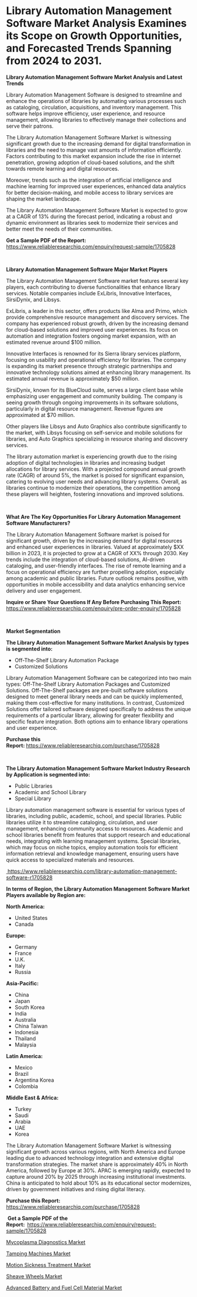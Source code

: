 <p><h1>Library Automation Management Software Market Analysis Examines its Scope on Growth Opportunities, and Forecasted Trends Spanning from 2024 to 2031.</h1></p><p><strong>Library Automation Management Software Market Analysis and Latest Trends</strong></p>
<p><p>Library Automation Management Software is designed to streamline and enhance the operations of libraries by automating various processes such as cataloging, circulation, acquisitions, and inventory management. This software helps improve efficiency, user experience, and resource management, allowing libraries to effectively manage their collections and serve their patrons.</p><p>The Library Automation Management Software Market is witnessing significant growth due to the increasing demand for digital transformation in libraries and the need to manage vast amounts of information efficiently. Factors contributing to this market expansion include the rise in internet penetration, growing adoption of cloud-based solutions, and the shift towards remote learning and digital resources. </p><p>Moreover, trends such as the integration of artificial intelligence and machine learning for improved user experiences, enhanced data analytics for better decision-making, and mobile access to library services are shaping the market landscape. </p><p>The Library Automation Management Software Market is expected to grow at a CAGR of 13% during the forecast period, indicating a robust and dynamic environment as libraries seek to modernize their services and better meet the needs of their communities.</p></p>
<p><strong>Get a Sample PDF of the Report:&nbsp;</strong> <a href="https://www.reliableresearchiq.com/enquiry/request-sample/1705828?utm_campaign=1136&utm_medium=2&utm_source=Github&utm_content=ia&utm_term=21102024&utm_id=library-automation-management-software">https://www.reliableresearchiq.com/enquiry/request-sample/1705828</a></p>
<p>&nbsp;</p>
<p><strong>Library Automation Management Software Major Market Players</strong></p>
<p><p>The Library Automation Management Software market features several key players, each contributing to diverse functionalities that enhance library services. Notable companies include ExLibris, Innovative Interfaces, SirsiDynix, and Libsys.</p><p>ExLibris, a leader in this sector, offers products like Alma and Primo, which provide comprehensive resource management and discovery services. The company has experienced robust growth, driven by the increasing demand for cloud-based solutions and improved user experiences. Its focus on automation and integration fosters ongoing market expansion, with an estimated revenue around $100 million.</p><p>Innovative Interfaces is renowned for its Sierra library services platform, focusing on usability and operational efficiency for libraries. The company is expanding its market presence through strategic partnerships and innovative technology solutions aimed at enhancing library management. Its estimated annual revenue is approximately $50 million.</p><p>SirsiDynix, known for its BlueCloud suite, serves a large client base while emphasizing user engagement and community building. The company is seeing growth through ongoing improvements in its software solutions, particularly in digital resource management. Revenue figures are approximated at $70 million.</p><p>Other players like Libsys and Auto Graphics also contribute significantly to the market, with Libsys focusing on self-service and mobile solutions for libraries, and Auto Graphics specializing in resource sharing and discovery services.</p><p>The library automation market is experiencing growth due to the rising adoption of digital technologies in libraries and increasing budget allocations for library services. With a projected compound annual growth rate (CAGR) of around 5%, the market is poised for significant expansion, catering to evolving user needs and advancing library systems. Overall, as libraries continue to modernize their operations, the competition among these players will heighten, fostering innovations and improved solutions.</p></p>
<p>&nbsp;</p>
<p><strong>What Are The Key Opportunities For Library Automation Management Software Manufacturers?</strong></p>
<p><p>The Library Automation Management Software market is poised for significant growth, driven by the increasing demand for digital resources and enhanced user experiences in libraries. Valued at approximately $XX billion in 2023, it is projected to grow at a CAGR of XX% through 2030. Key trends include the integration of cloud-based solutions, AI-driven cataloging, and user-friendly interfaces. The rise of remote learning and a focus on operational efficiency are further propelling adoption, especially among academic and public libraries. Future outlook remains positive, with opportunities in mobile accessibility and data analytics enhancing service delivery and user engagement.</p></p>
<p><strong>Inquire or Share Your Questions If Any Before Purchasing This Report:</strong> <a href="https://www.reliableresearchiq.com/enquiry/pre-order-enquiry/1705828?utm_campaign=1136&utm_medium=2&utm_source=Github&utm_content=ia&utm_term=21102024&utm_id=library-automation-management-software">https://www.reliableresearchiq.com/enquiry/pre-order-enquiry/1705828</a></p>
<p>&nbsp;</p>
<p><strong>Market Segmentation</strong></p>
<p><strong>The Library Automation Management Software Market Analysis by types is segmented into:</strong></p>
<p><ul><li>Off-The-Shelf Library Automation Package</li><li>Customized Solutions</li></ul></p>
<p><p>Library Automation Management Software can be categorized into two main types: Off-The-Shelf Library Automation Packages and Customized Solutions. Off-The-Shelf packages are pre-built software solutions designed to meet general library needs and can be quickly implemented, making them cost-effective for many institutions. In contrast, Customized Solutions offer tailored software designed specifically to address the unique requirements of a particular library, allowing for greater flexibility and specific feature integration. Both options aim to enhance library operations and user experience.</p></p>
<p><strong>Purchase this Report:&nbsp;</strong><a href="https://www.reliableresearchiq.com/purchase/1705828?utm_campaign=1136&utm_medium=2&utm_source=Github&utm_content=ia&utm_term=21102024&utm_id=library-automation-management-software">https://www.reliableresearchiq.com/purchase/1705828</a></p>
<p>&nbsp;</p>
<p><strong>The Library Automation Management Software Market Industry Research by Application is segmented into:</strong></p>
<p><ul><li>Public Libraries</li><li>Academic and School Library</li><li>Special Library</li></ul></p>
<p><p>Library automation management software is essential for various types of libraries, including public, academic, school, and special libraries. Public libraries utilize it to streamline cataloging, circulation, and user management, enhancing community access to resources. Academic and school libraries benefit from features that support research and educational needs, integrating with learning management systems. Special libraries, which may focus on niche topics, employ automation tools for efficient information retrieval and knowledge management, ensuring users have quick access to specialized materials and resources.</p></p>
<p><a href="https://www.reliableresearchiq.com/library-automation-management-software-r1705828?utm_campaign=1136&utm_medium=2&utm_source=Github&utm_content=ia&utm_term=21102024&utm_id=library-automation-management-software">&nbsp;https://www.reliableresearchiq.com/library-automation-management-software-r1705828</a></p>
<p><strong>In terms of Region, the Library Automation Management Software Market Players available by Region are:</strong></p>
<p>
    <p> <strong> North America: </strong>
        <ul>
            <li>United States</li>
            <li>Canada</li>
        </ul>
        </p> 
    <p> <strong> Europe: </strong>
        <ul>
            <li>Germany</li>
            <li>France</li>
            <li>U.K.</li>
            <li>Italy</li>
            <li>Russia</li>
        </ul>
        </p> 
    <p> <strong> Asia-Pacific: </strong>
        <ul>
            <li>China</li>
            <li>Japan</li>
            <li>South Korea</li>
            <li>India</li>
            <li>Australia</li>
            <li>China Taiwan</li>
            <li>Indonesia</li>
            <li>Thailand</li>
            <li>Malaysia</li>
        </ul>
        </p> 
    <p> <strong> Latin America: </strong>
        <ul>
            <li>Mexico</li>
            <li>Brazil</li>
            <li>Argentina Korea</li>
            <li>Colombia</li>
        </ul>
        </p> 
    <p> <strong> Middle East & Africa: </strong>
        <ul>
            <li>Turkey</li>
            <li>Saudi</li>
            <li>Arabia</li>
            <li>UAE</li>
            <li>Korea</li>
        </ul>
    </p>
    </p>
<p><p>The Library Automation Management Software Market is witnessing significant growth across various regions, with North America and Europe leading due to advanced technology integration and extensive digital transformation strategies. The market share is approximately 40% in North America, followed by Europe at 30%. APAC is emerging rapidly, expected to capture around 20% by 2025 through increasing institutional investments. China is anticipated to hold about 10% as its educational sector modernizes, driven by government initiatives and rising digital literacy.</p></p>
<p><strong>Purchase this Report: </strong><a href="https://www.reliableresearchiq.com/purchase/1705828?utm_campaign=1136&utm_medium=2&utm_source=Github&utm_content=ia&utm_term=21102024&utm_id=library-automation-management-software">https://www.reliableresearchiq.com/purchase/1705828</a></p>
<p>&nbsp;<strong>Get a Sample PDF of the Report:&nbsp;&nbsp;</strong><a href="https://www.reliableresearchiq.com/enquiry/request-sample/1705828?utm_campaign=1136&utm_medium=2&utm_source=Github&utm_content=ia&utm_term=21102024&utm_id=library-automation-management-software">https://www.reliableresearchiq.com/enquiry/request-sample/1705828</a></p>
<p><strong></strong></p>
<p><p><a href="https://www.linkedin.com/pulse/disruption-innovation-mycoplasma-diagnostics-industry-market-zrkmf?utm_campaign=1136&utm_medium=2&utm_source=Github&utm_content=ia&utm_term=21102024&utm_id=library-automation-management-software">Mycoplasma Diagnostics Market</a></p><p><a href="https://issuu.com/reportprime-2/docs/tamping-machines-market-size-2030.p_a88f1eeccf463f?utm_campaign=1136&utm_medium=2&utm_source=Github&utm_content=ia&utm_term=21102024&utm_id=library-automation-management-software">Tamping Machines Market</a></p><p><a href="https://www.linkedin.com/pulse/key-drivers-motion-sickness-treatment-market-trends-future-rw4cf?utm_campaign=1136&utm_medium=2&utm_source=Github&utm_content=ia&utm_term=21102024&utm_id=library-automation-management-software">Motion Sickness Treatment Market</a></p><p><a href="https://issuu.com/reportprime-2/docs/sheave-wheels-market-size-2030.pptx_b085be07e94360?utm_campaign=1136&utm_medium=2&utm_source=Github&utm_content=ia&utm_term=21102024&utm_id=library-automation-management-software">Sheave Wheels Market</a></p><p><a href="https://github.com/bricelanl8g/Market-Research-Report-List-1/blob/main/advanced-battery-and-fuel-cell-material-market.md?utm_campaign=1136&utm_medium=2&utm_source=Github&utm_content=ia&utm_term=21102024&utm_id=library-automation-management-software">Advanced Battery and Fuel Cell Material Market</a></p></p>